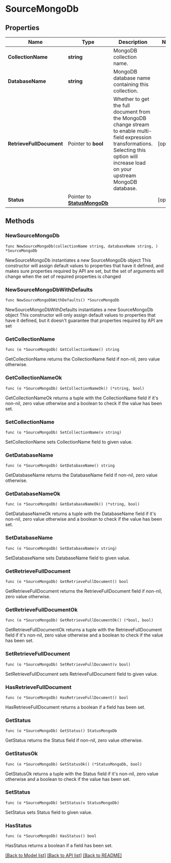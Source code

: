 # SourceMongoDb

## Properties

Name | Type | Description | Notes
------------ | ------------- | ------------- | -------------
**CollectionName** | **string** | MongoDB collection name. | 
**DatabaseName** | **string** | MongoDB database name containing this collection. | 
**RetrieveFullDocument** | Pointer to **bool** | Whether to get the full document from the MongoDB change stream to enable multi-field expression transformations. Selecting this option will increase load on your upstream MongoDB database. | [optional] 
**Status** | Pointer to [**StatusMongoDb**](StatusMongoDb.md) |  | [optional] 

## Methods

### NewSourceMongoDb

`func NewSourceMongoDb(collectionName string, databaseName string, ) *SourceMongoDb`

NewSourceMongoDb instantiates a new SourceMongoDb object
This constructor will assign default values to properties that have it defined,
and makes sure properties required by API are set, but the set of arguments
will change when the set of required properties is changed

### NewSourceMongoDbWithDefaults

`func NewSourceMongoDbWithDefaults() *SourceMongoDb`

NewSourceMongoDbWithDefaults instantiates a new SourceMongoDb object
This constructor will only assign default values to properties that have it defined,
but it doesn't guarantee that properties required by API are set

### GetCollectionName

`func (o *SourceMongoDb) GetCollectionName() string`

GetCollectionName returns the CollectionName field if non-nil, zero value otherwise.

### GetCollectionNameOk

`func (o *SourceMongoDb) GetCollectionNameOk() (*string, bool)`

GetCollectionNameOk returns a tuple with the CollectionName field if it's non-nil, zero value otherwise
and a boolean to check if the value has been set.

### SetCollectionName

`func (o *SourceMongoDb) SetCollectionName(v string)`

SetCollectionName sets CollectionName field to given value.


### GetDatabaseName

`func (o *SourceMongoDb) GetDatabaseName() string`

GetDatabaseName returns the DatabaseName field if non-nil, zero value otherwise.

### GetDatabaseNameOk

`func (o *SourceMongoDb) GetDatabaseNameOk() (*string, bool)`

GetDatabaseNameOk returns a tuple with the DatabaseName field if it's non-nil, zero value otherwise
and a boolean to check if the value has been set.

### SetDatabaseName

`func (o *SourceMongoDb) SetDatabaseName(v string)`

SetDatabaseName sets DatabaseName field to given value.


### GetRetrieveFullDocument

`func (o *SourceMongoDb) GetRetrieveFullDocument() bool`

GetRetrieveFullDocument returns the RetrieveFullDocument field if non-nil, zero value otherwise.

### GetRetrieveFullDocumentOk

`func (o *SourceMongoDb) GetRetrieveFullDocumentOk() (*bool, bool)`

GetRetrieveFullDocumentOk returns a tuple with the RetrieveFullDocument field if it's non-nil, zero value otherwise
and a boolean to check if the value has been set.

### SetRetrieveFullDocument

`func (o *SourceMongoDb) SetRetrieveFullDocument(v bool)`

SetRetrieveFullDocument sets RetrieveFullDocument field to given value.

### HasRetrieveFullDocument

`func (o *SourceMongoDb) HasRetrieveFullDocument() bool`

HasRetrieveFullDocument returns a boolean if a field has been set.

### GetStatus

`func (o *SourceMongoDb) GetStatus() StatusMongoDb`

GetStatus returns the Status field if non-nil, zero value otherwise.

### GetStatusOk

`func (o *SourceMongoDb) GetStatusOk() (*StatusMongoDb, bool)`

GetStatusOk returns a tuple with the Status field if it's non-nil, zero value otherwise
and a boolean to check if the value has been set.

### SetStatus

`func (o *SourceMongoDb) SetStatus(v StatusMongoDb)`

SetStatus sets Status field to given value.

### HasStatus

`func (o *SourceMongoDb) HasStatus() bool`

HasStatus returns a boolean if a field has been set.


[[Back to Model list]](../README.md#documentation-for-models) [[Back to API list]](../README.md#documentation-for-api-endpoints) [[Back to README]](../README.md)


